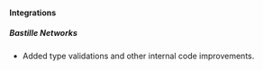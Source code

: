 
#### Integrations
##### Bastille Networks
- Added type validations and other internal code improvements.
